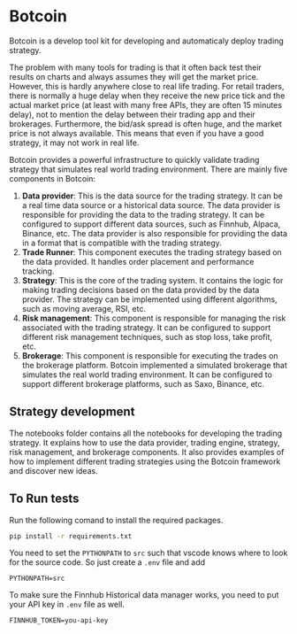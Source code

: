 # Botcoin
Botcoin is a develop tool kit for developing and automaticaly deploy trading strategy.

The problem with many tools for trading is that it often back test their results on charts and always assumes they will get the market price. However, this is hardly anywhere close to real life trading. For retail traders, there is normally a huge delay when they receive the new price tick and the actual market price (at least with many free APIs, they are often 15 minutes delay), not to mention the delay between their trading app and their brokerages. Furthermore, the bid/ask spread is often huge, and the market price is not always available. This means that even if you have a good strategy, it may not work in real life. 

Botcoin provides a powerful infrastructure to quickly validate trading strategy that simulates real world trading environment. There are mainly five components in Botcoin:
1. **Data provider**: This is the data source for the trading strategy. It can be a real time data source or a historical data source. The data provider is responsible for providing the data to the trading strategy. It can be configured to support different data sources, such as Finnhub, Alpaca, Binance, etc. The data provider is also responsible for providing the data in a format that is compatible with the trading strategy.
2. **Trade Runner**: This component executes the trading strategy based on the data provided. It handles order placement and performance tracking.
3. **Strategy**: This is the core of the trading system. It contains the logic for making trading decisions based on the data provided by the data provider. The strategy can be implemented using different algorithms, such as moving average, RSI, etc.
4. **Risk management**: This component is responsible for managing the risk associated with the trading strategy. It can be configured to support different risk management techniques, such as stop loss, take profit, etc.
5. **Brokerage**: This component is responsible for executing the trades on the brokerage platform. Botcoin implemented a simulated brokerage that simulates the real world trading environment. It can be configured to support different brokerage platforms, such as Saxo, Binance, etc.


## Strategy development
The notebooks folder contains all the notebooks for developing the trading strategy. It explains how to use the data provider, trading engine, strategy, risk management, and brokerage components. It also provides examples of how to implement different trading strategies using the Botcoin framework and discover new ideas.

## To Run tests
Run the following comand to install the required packages.

```bash
pip install -r requirements.txt
```

You need to set the `PYTHONPATH` to `src` such that vscode knows where to look for the source code. So just create a `.env` file and add

```.env
PYTHONPATH=src
```

To make sure the Finnhub Historical data manager works, you need to put your API key in `.env` file as well.

```.env
FINNHUB_TOKEN=you-api-key
```